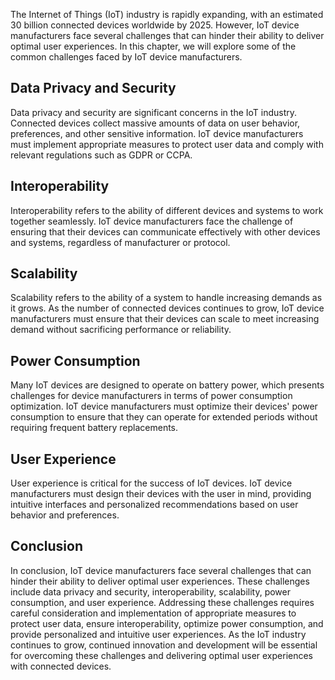 
The Internet of Things (IoT) industry is rapidly expanding, with an estimated 30 billion connected devices worldwide by 2025. However, IoT device manufacturers face several challenges that can hinder their ability to deliver optimal user experiences. In this chapter, we will explore some of the common challenges faced by IoT device manufacturers.

Data Privacy and Security
-------------------------

Data privacy and security are significant concerns in the IoT industry. Connected devices collect massive amounts of data on user behavior, preferences, and other sensitive information. IoT device manufacturers must implement appropriate measures to protect user data and comply with relevant regulations such as GDPR or CCPA.

Interoperability
----------------

Interoperability refers to the ability of different devices and systems to work together seamlessly. IoT device manufacturers face the challenge of ensuring that their devices can communicate effectively with other devices and systems, regardless of manufacturer or protocol.

Scalability
-----------

Scalability refers to the ability of a system to handle increasing demands as it grows. As the number of connected devices continues to grow, IoT device manufacturers must ensure that their devices can scale to meet increasing demand without sacrificing performance or reliability.

Power Consumption
-----------------

Many IoT devices are designed to operate on battery power, which presents challenges for device manufacturers in terms of power consumption optimization. IoT device manufacturers must optimize their devices' power consumption to ensure that they can operate for extended periods without requiring frequent battery replacements.

User Experience
---------------

User experience is critical for the success of IoT devices. IoT device manufacturers must design their devices with the user in mind, providing intuitive interfaces and personalized recommendations based on user behavior and preferences.

Conclusion
----------

In conclusion, IoT device manufacturers face several challenges that can hinder their ability to deliver optimal user experiences. These challenges include data privacy and security, interoperability, scalability, power consumption, and user experience. Addressing these challenges requires careful consideration and implementation of appropriate measures to protect user data, ensure interoperability, optimize power consumption, and provide personalized and intuitive user experiences. As the IoT industry continues to grow, continued innovation and development will be essential for overcoming these challenges and delivering optimal user experiences with connected devices.
